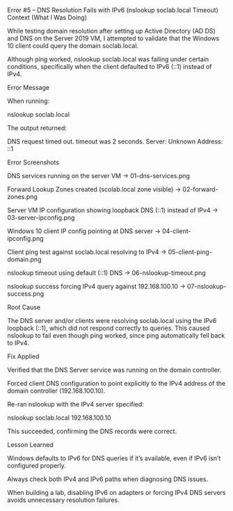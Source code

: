 Error #5 – DNS Resolution Fails with IPv6 (nslookup soclab.local Timeout)
Context (What I Was Doing)

While testing domain resolution after setting up Active Directory (AD DS) and DNS on the Server 2019 VM, I attempted to validate that the Windows 10 client could query the domain soclab.local.

Although ping worked, nslookup soclab.local was failing under certain conditions, specifically when the client defaulted to IPv6 (::1) instead of IPv4.

Error Message

When running:

nslookup soclab.local


The output returned:

DNS request timed out.
timeout was 2 seconds.
Server: Unknown
Address: ::1

Error Screenshots

DNS services running on the server VM
→ 01-dns-services.png

Forward Lookup Zones created (scolab.local zone visible)
→ 02-forward-zones.png

Server VM IP configuration showing loopback DNS (::1) instead of IPv4 
→ 03-server-ipconfig.png

Windows 10 client IP config pointing at DNS server 
→ 04-client-ipconfig.png

Client ping test against soclab.local resolving to IPv4
→ 05-client-ping-domain.png

nslookup timeout using default (::1) DNS 
→ 06-nslookup-timeout.png

nslookup success forcing IPv4 query against 192.168.100.10
→ 07-nslookup-success.png

Root Cause

The DNS server and/or clients were resolving soclab.local using the IPv6 loopback (::1), which did not respond correctly to queries. This caused nslookup to fail even though ping worked, since ping automatically fell back to IPv4.

Fix Applied

Verified that the DNS Server service was running on the domain controller.

Forced client DNS configuration to point explicitly to the IPv4 address of the domain controller (192.168.100.10).

Re-ran nslookup with the IPv4 server specified:

nslookup soclab.local 192.168.100.10


This succeeded, confirming the DNS records were correct.

Lesson Learned

Windows defaults to IPv6 for DNS queries if it’s available, even if IPv6 isn’t configured properly.

Always check both IPv4 and IPv6 paths when diagnosing DNS issues.

When building a lab, disabling IPv6 on adapters or forcing IPv4 DNS servers avoids unnecessary resolution failures.
